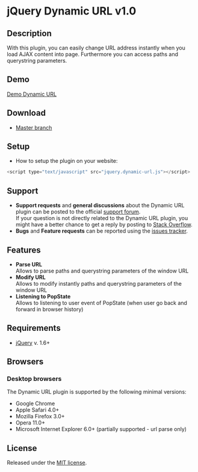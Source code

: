 # jQuery Dynamic URL v1.0

## Description
With this plugin, you can easily change URL address instantly when you load AJAX content into page.
Furthermore you can access paths and querystring parameters.

## Demo
[Demo Dynamic URL](http://promatik.no.sapo.pt/github/dynamic-url/)

## Download
* [Master branch](https://github.com/promatik/jQuery-Dynamic-URL/archive/master.zip)

## Setup
* How to setup the plugin on your website:
```javascript
<script type="text/javascript" src="jquery.dynamic-url.js"></script>
```


## Support
* **Support requests** and **general discussions** about the Dynamic URL plugin can be posted to the official [support forum](https://groups.google.com/forum/#!forum/jquery-dynamic-url).  
If your question is not directly related to the Dynamic URL plugin, you might have a better chance to get a reply by posting to [Stack Overflow](http://stackoverflow.com/questions/tagged/promatik+jquery+dynamic+url). 
* **Bugs** and **Feature requests** can be reported using the [issues tracker](https://github.com/promatik/jQuery-Dynamic-URL/issues).

## Features
* **Parse URL**  
  Allows to parse paths and querystring parameters of the window URL
* **Modify URL**  
  Allows to modify instantly paths and querystring parameters of the window URL
* **Listening to PopState**  
  Allows to listening to user event of PopState (when user go back and forward in browser history)

## Requirements
* [jQuery](http://jquery.com/) v. 1.6+

## Browsers

### Desktop browsers
The Dynamic URL plugin is supported by the following minimal versions:

* Google Chrome
* Apple Safari 4.0+
* Mozilla Firefox 3.0+
* Opera 11.0+
* Microsoft Internet Explorer 6.0+ (partially supported - url parse only)

## License
Released under the [MIT license](http://www.opensource.org/licenses/MIT).
